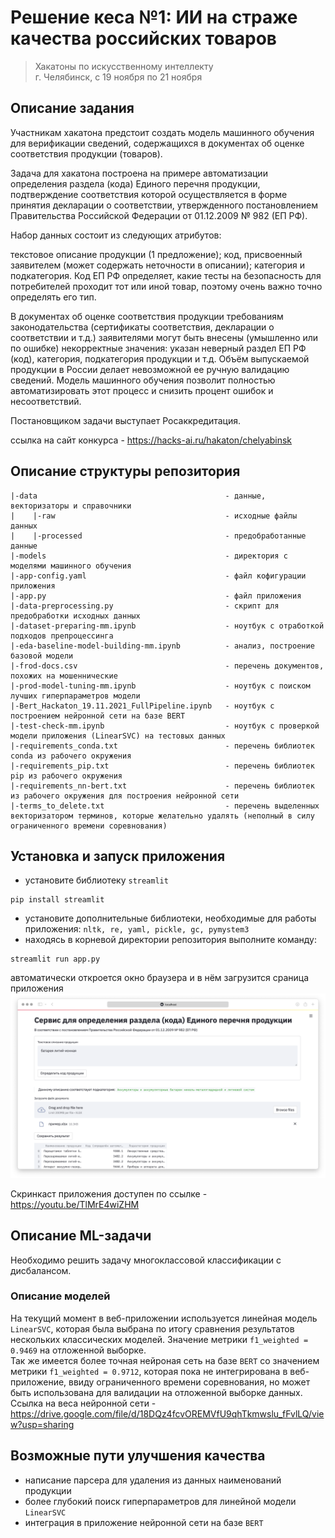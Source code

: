 # Решение кеса №1: ИИ на страже качества российских товаров
> Хакатоны по искусственному интеллекту  
> г. Челябинск, c 19 ноября по 21 ноября


## Описание задания
Участникам хакатона предстоит создать модель машинного обучения для верификации сведений, содержащихся в документах об оценке соответствия продукции (товаров).

Задача для хакатона построена на примере автоматизации определения раздела (кода) Единого перечня продукции, подтверждение соответствия которой осуществляется в форме принятия декларации о соответствии, утвержденного постановлением Правительства Российской Федерации от 01.12.2009 № 982 (ЕП РФ).

Набор данных состоит из следующих атрибутов:

текстовое описание продукции (1 предложение);
код, присвоенный заявителем (может содержать неточности в описании);
категория и подкатегория.
Код ЕП РФ определяет, какие тесты на безопасность для потребителей проходит тот или иной товар, поэтому очень важно точно определять его тип.

В документах об оценке соответствия продукции требованиям законодательства (сертификаты соответствия, декларации о соответствии и т.д.) заявителями могут быть внесены (умышленно или по ошибке) некорректные значения: указан неверный раздел ЕП РФ (код), категория, подкатегория продукции и т.д. Объём выпускаемой продукции в России делает невозможной ее ручную валидацию сведений. Модель машинного обучения позволит полностью автоматизировать этот процесс и снизить процент ошибок и несоответствий.

Постановщиком задачи выступает Росаккредитация.  

ссылка на сайт конкурса - https://hacks-ai.ru/hakaton/chelyabinsk


## Описание структуры репозитория
```
|-data                                          - данные, векторизаторы и справочники
|    |-raw                                      - исходные файлы данных
|    |-processed                                - предобработанные данные
|-models                                        - директория с моделями машинного обучения
|-app-config.yaml                               - файл кофигурации приложения
|-app.py                                        - файл приложения
|-data-preprocessing.py                         - скрипт для предобработки исходных данных
|-dataset-preparing-mm.ipynb                    - ноутбук с отработкой подходов препроцессинга
|-eda-baseline-model-building-mm.ipynb          - анализ, построение базовой модели
|-frod-docs.csv                                 - перечень документов, похожих на мошеннические
|-prod-model-tuning-mm.ipynb                    - ноутбук с поиском лучших гиперпараметров модели
|-Bert_Hackaton_19.11.2021_FullPipeline.ipynb   - ноутбук с построением нейронной сети на базе BERT
|-test-check-mm.ipynb                           - ноутбук с проверкой модели приложения (LinearSVC) на тестовых данных
|-requirements_conda.txt                        - перечень библиотек conda из рабочего окружения
|-requirements_pip.txt                          - перечень библиотек pip из рабочего окружения
|-requirements_nn-bert.txt                      - перечень библиотек из рабочего окружения для построения нейронной сети
|-terms_to_delete.txt                           - перечень выделенных векторизатором терминов, которые желательно удалять (неполный в силу ограниченного времени соревнования)
```

## Установка и запуск приложения
- установите библиотеку `streamlit`
```terminal
pip install streamlit
```
- установите дополнительные библиотеки, необходимые для работы приложения: `nltk, re, yaml, pickle, gc, pymystem3`
- находясь в корневой директории репозитория выполните команду:  
```terminal
streamlit run app.py
```
автоматически откроется окно браузера и в нём загрузится сраница приложения
![#screenshot](screenshot.png)

Скринкаст приложения доступен по ссылке - https://youtu.be/TlMrE4wiZHM


## Описание ML-задачи
Необходимо решить задачу многоклассовой классификации с дисбалансом.

### Описание моделей
На текущий момент в веб-приложении используется линейная модель `LinearSVC`, которая была выбрана по итогу сравнения результатов нескольких классических моделей. Значение метрики `f1_weighted = 0.9469` на отложенной выборке.  
Так же имеется более точная нейроная сеть на базе `BERT` со значением метрики `f1_weighted = 0.9712`, которая пока не интегрирована в веб-приложение, ввиду ограниченного времени соревнования, но может быть использована для валидации на отложенной выборке данных. Ссылка на веса нейронной сети - https://drive.google.com/file/d/18DQz4fcvOREMVfU9qhTkmwslu_fFvlLQ/view?usp=sharing

## Возможные пути улучшения качества
- написание парсера для удаления из данных наименований продукции
- более глубокий поиск гиперпараметров для линейной модели `LinearSVC`
- интеграция в приложение нейронной сети на базе `BERT`